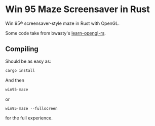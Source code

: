 # Win 95 Maze Screensaver in Rust

Win 95® screensaver-style maze in Rust with OpenGL.

Some code take from bwasty's [learn-opengl-rs](https://github.com/bwasty/learn-opengl-rs/).

## Compiling

Should be as easy as:

```rust
cargo install
```

And then

```rust
win95-maze
```

or

```rust
win95-maze --fullscreen
```

for the full experience.
